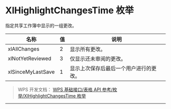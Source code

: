 # XlHighlightChangesTime 枚举

指定共享工作簿中显示的一组更改。

| 名称              | 值  | 说明                                   |
|-------------------|-----|----------------------------------------|
| xlAllChanges      | 2   | 显示所有更改。                         |
| xlNotYetReviewed  | 3   | 仅显示还未审阅的更改。                 |
| xlSinceMyLastSave | 1   | 显示上次保存后最后一个用户进行的更改。 |

> WPS 开发文档： [WPS 基础接口/表格 API 参考/枚举/XlHighlightChangesTime 枚举](https://qn.cache.wpscdn.cn/encs/doc/office_v19/topics/WPS%20%E5%9F%BA%E7%A1%80%E6%8E%A5%E5%8F%A3/%E8%A1%A8%E6%A0%BC%20API%20%E5%8F%82%E8%80%83/%E6%9E%9A%E4%B8%BE/XlHighlightChangesTime%20%E6%9E%9A%E4%B8%BE.html)

------------------------------------------------------------------------
